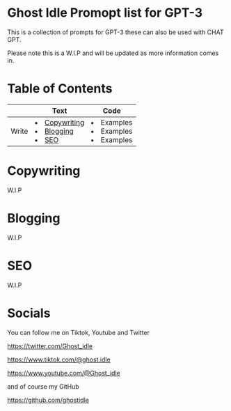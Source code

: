 # Ghost Idle Promopt list for GPT-3
This is a collection of prompts for GPT-3 these can also be used with CHAT GPT.

Please note this is a W.I.P and will be updated as more information comes in.

# Table of Contents

<table id="verticalalign">
<thead>
  <tr>
    <th></th>
    <th>Text</th>
    <th>Code</th>
  </tr>
</thead>
<tbody>
  <tr>
    <td>Write</td>
    <td>
        <li><a href='#Copywriting'>Copywriting</a></li>
        <li><a href='#Blogging'>Blogging</li>
        <li><a href='#SEO'>SEO</li>
    </td>
    <td>
        <li>Examples</li>
        <li>Examples</li>
        <li>Examples</li>
    </td>
  </tr>
</tbody>
</table>

# Copywriting

W.I.P

# Blogging

W.I.P

# SEO

W.I.P

# Socials

   You can follow me on Tiktok, Youtube and Twitter

   https://twitter.com/Ghost_idle

   https://www.tiktok.com/@ghost.idle

   https://www.youtube.com/@Ghost_idle

   and of course my GitHub

   https://github.com/ghostidle



